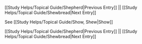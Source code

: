 [[Study Helps/Topical Guide/Shepherd|Previous Entry]]  ||  [[Study Helps/Topical Guide/Shewbread|Next Entry]]

 See [[Study Helps/Topical Guide/Show, Shew|Show]]

[[Study Helps/Topical Guide/Shepherd|Previous Entry]]  ||  [[Study Helps/Topical Guide/Shewbread|Next Entry]]